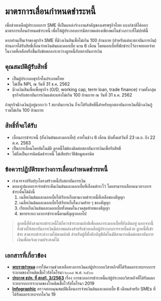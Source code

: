 # มาตรการเลื่อนกำหนดชำระหนี้

เพื่อช่วยเหลือผู้ประกอบการ SME ที่เป็นแหล่งจ้างงานสำคัญของเศรษฐกิจไทย
แบงก์ชาติได้ออกมาตรการเลื่อนกำหนดชำระหนี้
เพื่อให้ผู้ประกอบการมีสภาพคล่องเพียงพอในช่วงภาวะที่ไม่ปกตินี้

หากท่านเป็นเจ้าของธุรกิจ SME ที่มีวงเงินสินเชื่อไม่เกิน 100 ล้านบาท (สำหรับแต่ละสถาบันการเงิน)
ท่านอาจได้รับสิทธิ์เลื่อนจ่ายเงินต้นและดอกเบี้ย นาน 6 เดือน
โดยดอกเบี้ยที่พักชำระไว้อาจทยอยจ่ายในงวดที่เหลือหรือขึ้นกับข้อตกลงระหว่างลูกหนี้กับสถาบันการเงิน

## คุณสมบัติผู้รับสิทธิ์ 
* เป็นผู้ประกอบธุรกิจในประเทศไทย
* ไม่เป็น NPL ณ วันที่ 31 ธ.ค. 2562
* มีวงเงินสินเชื่อเพื่อธุรกิจ (O/D, working cap, term loan, trade finance)
รวมทั้งกลุ่มธุรกิจกับสถาบันการเงินแต่ละแห่งไม่เกิน 100 ล้านบาท ณ วันที่ 31 ธ.ค. 2562

ถ้าธุรกิจมีวงเงินกู้อยู่มากกว่า 1 สถาบันการเงิน ก็จะได้รับสิทธิ์นี้สำหรับทุกสถาบันการเงินที่มีวงเงินกู้รวมไม่เกิน 100 ล้านบาท

## สิทธิ์ที่จะได้รับ
* เลื่อนการชำระหนี้ (ทั้งเงินต้นและดอกเบี้ย) ภายในช่วง 6 เดือน นับตั้งแต่วันที่ 23 เม.ย. ถึง 22 ต.ค. 2563
* เป็นการเลื่อนโดยอัตโนมัติ ลูกหนี้ไม่ต้องติดต่อสถาบันการเงินเพื่อรับสิทธิ์
* ไม่ถือเป็นการผิดนัดชำระหนี้ ไม่เสียประวัติข้อมูลเครดิต

## ข้อควรปฏิบัติระหว่างการเลื่อนกำหนดชำระหนี้
* เร่งเจรจาปรับปรุงโครงสร้างหนี้กับสถาบันการเงิน
* ตกลงรูปแบบการจ่ายชำระคืนเงินต้นและดอกเบี้ยที่เลื่อนชำระไว้ โดยสามารถเลือกแนวทางการชำระคืนได้ดังนี้
    1. เฉลี่ยเงินต้นและดอกเบี้ยไปเรียกเก็บตามงวดชำระหนี้ที่เหลือของสัญญา
    2. เฉลี่ยเงินต้นและดอกเบี้ยไปเรียกเก็บในงวดท้าย ๆ ของสัญญา
    3. เรียกเก็บเงินต้นและดอกเบี้ยทั้งหมดในงวดสุดท้ายของสัญญา
    4. ขยายระยะเวลาการชำระหนี้ตามสัญญาออกไป

> ลูกหนี้ที่ยังสามารถชำระหนี้ได้ก็ควรชำระตามปกติเพื่อลดภาระดอกเบี้ยที่ยังเดินอยู่ นอกจากนี้ ยังช่วยให้สถาบันการเงินมีสภาพคล่องสำหรับช่วยเหลือผู้ประกอบการรายอื่นด้วย
> ลูกหนี้ที่เข้าข่าย สามารถชำระค่างวดได้ตามปกติ สำหรับผู้ที่ตั้งหักบัญชีอัตโนมัติสามารถติดต่อสถาบันการเงินเพื่อแจ้งความประสงค์ได้

## เอกสารที่เกี่ยวข้อง
* [**พระราชกำหนด**](http://www.ratchakitcha.soc.go.th/DATA/PDF/2563/A/030/T_0006.PDF) การให้ความช่วยเหลือทางการเงินแก่ผู้ประกอบวิสาหกิจที่ได้รับผลกระทบจากการระบาดของโรคติดเชื้อไวรัสโคโรนา ๒๐๑๙ พ.ศ. ๒๕๖๓
* [**ประกาศ ธปท. ที่ สกส1. 3/2563**](https://www.bot.or.th/Thai/FIPCS/Documents/FPG/2563/ThaiPDF/25630101.pdf) เรื่อง การชะลอการชำระหนี้แก่ผู้ประกอบวิสาหกิจที่ได้รับผลกระทบจากการระบาดของโรคติดเชื้อไวรัสโคโรนา 2019
* [**Infographic**](https://www.bot.or.th/Thai/ConsumerInfo/List_InfoImage/200423_sme.jpg) ตรวจสอบคุณสมบัติเลื่อนการจ่ายเงินต้นและดอกเบี้ย 6 เดือนสำหรับ SMEs ที่ได้รับผลกระทบจากโควิด 19
